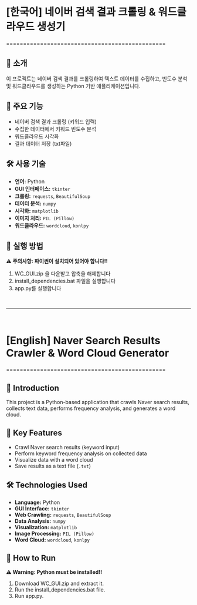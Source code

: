 # [한국어] 네이버 검색 결과 크롤링 & 워드클라우드 생성기
===============================================

## 📖 소개
이 프로젝트는 네이버 검색 결과를 크롤링하여 텍스트 데이터를 수집하고, 빈도수 분석 및 워드클라우드를 생성하는 Python 기반 애플리케이션입니다.

## 🚀 주요 기능
- 네이버 검색 결과 크롤링 (키워드 입력)
- 수집한 데이터에서 키워드 빈도수 분석
- 워드클라우드 시각화
- 결과 데이터 저장 (txt파일)

## 🛠 사용 기술
- **언어:** Python
- **GUI 인터페이스:** `tkinter`
- **크롤링:** `requests`, `BeautifulSoup`  
- **데이터 분석:** `numpy` 
- **시각화:** `matplotlib`
- **이미지 처리:** `PIL (Pillow)`
- **워드클라우드:** `wordcloud`, `konlpy`

## 🔧 실행 방법
**⚠️ 주의사항: 파이썬이 설치되어 있어야 합니다!!**
1. WC_GUI.zip 을 다운받고 압축을 해제합니다
2. install_dependencies.bat 파일을 실행합니다
3. app.py를 실행합니다

<br>

---

<br>

# [English] Naver Search Results Crawler & Word Cloud Generator  
===============================================  

## 📖 Introduction  
This project is a Python-based application that crawls Naver search results, collects text data, performs frequency analysis, and generates a word cloud.  

## 🚀 Key Features  
- Crawl Naver search results (keyword input)  
- Perform keyword frequency analysis on collected data  
- Visualize data with a word cloud  
- Save results as a text file (`.txt`)  

## 🛠 Technologies Used  
- **Language:** Python  
- **GUI Interface:** `tkinter`  
- **Web Crawling:** `requests`, `BeautifulSoup`  
- **Data Analysis:** `numpy`  
- **Visualization:** `matplotlib`  
- **Image Processing:** `PIL (Pillow)`  
- **Word Cloud:** `wordcloud`, `konlpy`  

## 🔧 How to Run
**⚠️ Warning: Python must be installed!!**
1. Download WC_GUI.zip and extract it.
2. Run the install_dependencies.bat file.
3. Run app.py.